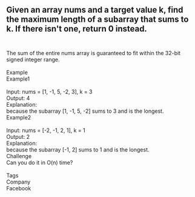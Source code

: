 ## Given an array nums and a target value k, find the maximum length of a subarray that sums to k. If there isn't one, return 0 instead. <br> <br> 
The sum of the entire nums array is guaranteed to fit within the 32-bit signed integer range. <br> <br> 
Example <br> 
Example1 <br> <br> 
Input:  nums = [1, -1, 5, -2, 3], k = 3 <br> 
Output: 4 <br> 
Explanation: <br> 
because the subarray [1, -1, 5, -2] sums to 3 and is the longest. <br> 
Example2 <br> <br> 
Input: nums = [-2, -1, 2, 1], k = 1 <br> 
Output: 2 <br> 
Explanation: <br> 
because the subarray [-1, 2] sums to 1 and is the longest. <br> 
Challenge <br> 
Can you do it in O(n) time? <br> <br> 
Tags <br> 
Company <br> 
Facebook <br> 
